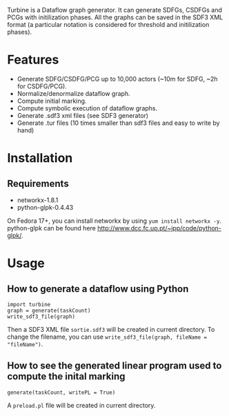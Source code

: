 
Turbine is a Dataflow graph generator. 
It can generate SDFGs, CSDFGs and PCGs with initilization phases. All the graphs can be saved in the SDF3 XML format (a particular notation is considered for threshold and initilization phases).

Features
=======

 * Generate SDFG/CSDFG/PCG up to 10,000 actors (~10m for SDFG, ~2h for CSDFG/PCG).
 * Normalize/denormalize dataflow graph.
 * Compute initial marking.
 * Compute symbolic execution of dataflow graphs.
 * Generate .sdf3 xml files (see SDF3 generator)
 * Generate .tur files (10 times smaller than sdf3 files and easy to write by hand)

Installation
=======

Requirements
-------

 * networkx-1.8.1
 * python-glpk-0.4.43

 On Fedora 17+, you can install networkx by using `yum install networkx -y`.
python-glpk can be found here http://www.dcc.fc.up.pt/~jpp/code/python-glpk/.

Usage
=======

How to generate a dataflow using Python
-------

```
import turbine
graph = generate(taskCount)
write_sdf3_file(graph)

```

Then a SDF3 XML file `sortie.sdf3` will be created in current directory.
To change the filename, you can use  `write_sdf3_file(graph, fileName = "fileName")`.

How to see the generated linear program used to compute the inital marking
--------

```
generate(taskCount, writePL = True)
```

A `preload.pl` file will be created in current directory.

